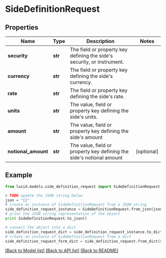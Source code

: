 # SideDefinitionRequest


## Properties
Name | Type | Description | Notes
------------ | ------------- | ------------- | -------------
**security** | **str** | The field or property key defining the side&#39;s security, or instrument. | 
**currency** | **str** | The field or property key defining the side&#39;s currency. | 
**rate** | **str** | The field or property key defining the side&#39;s rate. | 
**units** | **str** | The value, field or property key defining the side&#39;s units. | 
**amount** | **str** | The value, field or property key defining the side&#39;s amount | 
**notional_amount** | **str** | The value, field or property key defining the side&#39;s notional amount | [optional] 

## Example

```python
from lusid.models.side_definition_request import SideDefinitionRequest

# TODO update the JSON string below
json = "{}"
# create an instance of SideDefinitionRequest from a JSON string
side_definition_request_instance = SideDefinitionRequest.from_json(json)
# print the JSON string representation of the object
print SideDefinitionRequest.to_json()

# convert the object into a dict
side_definition_request_dict = side_definition_request_instance.to_dict()
# create an instance of SideDefinitionRequest from a dict
side_definition_request_form_dict = side_definition_request.from_dict(side_definition_request_dict)
```
[[Back to Model list]](../README.md#documentation-for-models) [[Back to API list]](../README.md#documentation-for-api-endpoints) [[Back to README]](../README.md)


